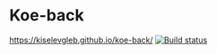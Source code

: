 # Koe-back
https://kiselevgleb.github.io/koe-back/
[![Build status](https://ci.appveyor.com/api/projects/status/sajp1rwk76n0yuu2?svg=true)](https://ci.appveyor.com/project/kiselevgleb/koe-back)
